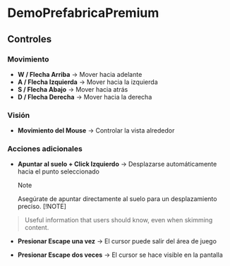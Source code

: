 # DemoPrefabricaPremium

## Controles

### Movimiento
- **W / Flecha Arriba** → Mover hacia adelante
- **A / Flecha Izquierda** → Mover hacia la izquierda
- **S / Flecha Abajo** → Mover hacia atrás
- **D / Flecha Derecha** → Mover hacia la derecha

### Visión
- **Movimiento del Mouse** → Controlar la vista alrededor

### Acciones adicionales
- **Apuntar al suelo + Click Izquierdo** → Desplazarse automáticamente hacia el punto seleccionado  
  >[!NOTE]
  > Asegúrate de apuntar directamente al suelo para un desplazamiento preciso.
  > [!NOTE]
> Useful information that users should know, even when skimming content.
  
- **Presionar Escape una vez** → El cursor puede salir del área de juego  

- **Presionar Escape dos veces** → El cursor se hace visible en la pantalla  
